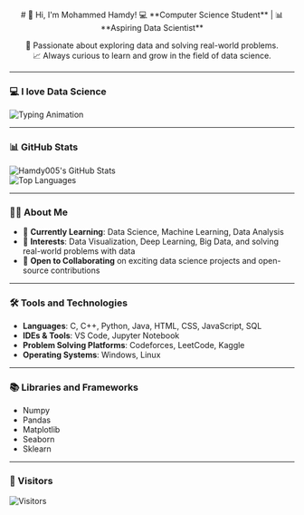 <div align="center">
  # 👋 Hi, I'm Mohammed Hamdy!  
  💻 **Computer Science Student** | 📊 **Aspiring Data Scientist**  

  🌟 Passionate about exploring data and solving real-world problems.  
  📈 Always curious to learn and grow in the field of data science.  
</div>

---

### 💻 I love Data Science  
![Typing Animation](https://readme-typing-svg.herokuapp.com?font=Fira+Code&size=24&duration=3000&pause=500&color=FF5733&center=true&vCenter=true&width=500&lines=I+Love+Data+Science)

---

### 📊 GitHub Stats  
![Hamdy005's GitHub Stats](https://github-readme-stats.vercel.app/api?username=Hamdy005&show_icons=true&theme=radical)  
![Top Languages](https://github-readme-stats.vercel.app/api/top-langs/?username=Hamdy005&layout=compact&theme=radical)

---

### 🧑‍💻 About Me  
- 💼 **Currently Learning**: Data Science, Machine Learning, Data Analysis  
- 🚀 **Interests**: Data Visualization, Deep Learning, Big Data, and solving real-world problems with data  
- 🌱 **Open to Collaborating** on exciting data science projects and open-source contributions  

---

### 🛠 Tools and Technologies  
- **Languages**: C, C++, Python, Java, HTML, CSS, JavaScript, SQL  
- **IDEs & Tools**: VS Code, Jupyter Notebook  
- **Problem Solving Platforms**: Codeforces, LeetCode, Kaggle  
- **Operating Systems**: Windows, Linux  

---

### 📚 Libraries and Frameworks  
- Numpy  
- Pandas  
- Matplotlib  
- Seaborn  
- Sklearn  

---

### 🧮 Visitors  
![Visitors](https://visitor-badge.laobi.icu/badge?page_id=Hamdy005.Hamdy005)
